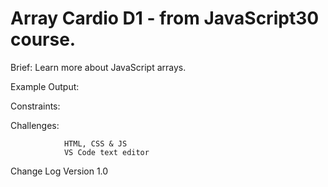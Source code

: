 # Array Cardio D1 - from JavaScript30 course. 

Brief: Learn more about JavaScript arrays. 


Example Output:


Constraints:


Challenges:


                HTML, CSS & JS                               
                VS Code text editor

Change Log Version 1.0
